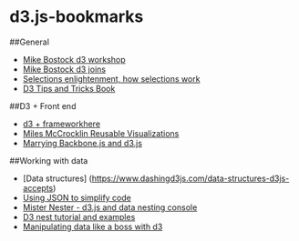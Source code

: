 # d3.js-bookmarks
##General
- [Mike Bostock d3 workshop](http://bost.ocks.org/mike/d3/workshop/#0)
- [Mike Bostock d3 joins](http://bost.ocks.org/mike/join/)
- [Selections enlightenment, how selections work](http://bost.ocks.org/mike/selection/)
- [D3 Tips and Tricks Book](https://leanpub.com/D3-Tips-and-Tricks/read)

##D3 + Front end 
- [d3 + frameworkhere](http://bl.ocks.org/milroc/5518052)
- [Miles McCrocklin Reusable Visualizations](https://www.youtube.com/watch?v=Hd2rye9a9kk)
- [Marrying Backbone.js and d3.js](http://shirley.quora.com/Marrying-Backbone-js-and-D3-js)

##Working with data
- [Data structures] (https://www.dashingd3js.com/data-structures-d3js-accepts)
- [Using JSON to simplify code](https://www.dashingd3js.com/using-json-to-simplify-code)
- [Mister Nester - d3.js and data nesting console](http://bl.ocks.org/shancarter/raw/4748131/)
- [D3 nest tutorial and examples](http://bl.ocks.org/phoebebright/raw/3176159/)
- [Manipulating data like a boss with d3](http://www.jeromecukier.net/blog/2012/05/28/manipulating-data-like-a-boss-with-d3/)